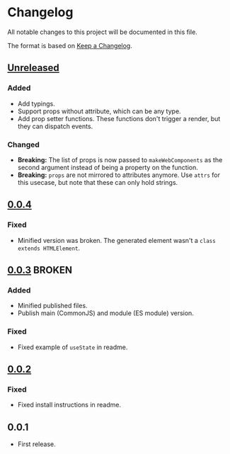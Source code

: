 # Changelog

All notable changes to this project will be documented in this file.

The format is based on [Keep a Changelog](https://keepachangelog.com/en/1.0.0/).

## [Unreleased]

### Added

-   Add typings.
-   Support props without attribute, which can be any type.
-   Add prop setter functions. These functions don't trigger a render, but they can dispatch events.

### Changed

-   **Breaking:** The list of props is now passed to `makeWebComponents` as the second argument instead of being a property on the function.
-   **Breaking:** `props` are not mirrored to attributes anymore. Use `attrs` for this usecase, but note that these can only hold strings.

## [0.0.4]

### Fixed

-   Minified version was broken. The generated element wasn't a `class extends HTMLElement`.

## [0.0.3] BROKEN

### Added

-   Minified published files.
-   Publish main (CommonJS) and module (ES module) version.

### Fixed

-   Fixed example of `useState` in readme.

## [0.0.2]

### Fixed

-   Fixed install instructions in readme.

## 0.0.1

-   First release.

[unreleased]: https://github.com/frigus02/kyml/compare/v0.0.4...HEAD
[0.0.4]: https://github.com/frigus02/kyml/compare/v0.0.3...v0.0.4
[0.0.3]: https://github.com/frigus02/kyml/compare/v0.0.2...v0.0.3
[0.0.2]: https://github.com/frigus02/kyml/compare/v0.0.1...v0.0.2
